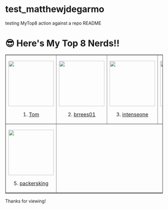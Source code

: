 # test_matthewjdegarmo
testing MyTop8 action against a repo README

# 😎 Here's My Top 8 Nerds!!
<!-- MYTOP8-LIST:START -->
<table style="border-collapse: collapse;" border="1"><tbody>
<td style=''><p><a href='https://twitter.com/myspacetom'><img style='display: block; margin-left: auto; margin-right: auto;' src='https://pbs.twimg.com/profile_images/1237550450/mstom_400x400.jpg' alt='' width='145' height='145' /></a></p><p style='text-align: center;'>1. <a href='https://twitter.com/myspacetom'>Tom</a></p></td>
<td style=''><p><a href='https://github.com/brrees01'><img style='display: block; margin-left: auto; margin-right: auto;' src='https://github.com/brrees01.png' alt='' width='145' height='145' /></a></p><p style='text-align: center;'>2. <a href='https://github.com/brrees01'>brrees01</a></p></td>
<td style=''><p><a href='https://github.com/intenseone'><img style='display: block; margin-left: auto; margin-right: auto;' src='https://github.com/intenseone.png' alt='' width='145' height='145' /></a></p><p style='text-align: center;'>3. <a href='https://github.com/intenseone'>intenseone</a></p></td>
<td style=''><p><a href='https://github.com/EdwardHanlon'><img style='display: block; margin-left: auto; margin-right: auto;' src='https://github.com/EdwardHanlon.png' alt='' width='145' height='145' /></a></p><p style='text-align: center;'>4. <a href='https://github.com/EdwardHanlon'>EdwardHanlon</a></p></td>
</tr><tr><td style=''><p><a href='https://github.com/packersking'><img style='display: block; margin-left: auto; margin-right: auto;' src='https://github.com/packersking.png' alt='' width='145' height='145' /></a></p><p style='text-align: center;'>5. <a href='https://github.com/packersking'>packersking</a></p></td>
</tr></tbody></table>
<!-- MYTOP8-LIST:END -->






Thanks for viewing!




